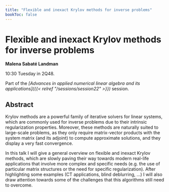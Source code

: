 ```yaml
---
title: "Flexible and inexact Krylov methods for inverse problems"
bookToc: false
---
```


# Flexible and inexact Krylov methods for inverse problems

**Malena Sabaté Landman**

10:30 Tuesday in 2Q48.

Part of the *[Advances in applied numerical linear algebra and its applications]({{< relref "/sessions/session22" >}})* session.

## Abstract

Krylov methods are a powerful family of iterative solvers for linear systems, which are commonly used for inverse problems due to their intrinsic regularization properties. Moreover, these methods are naturally suited to large-scale problems, as they only require matrix-vector products with the system matrix (and its adjoint) to compute approximate solutions, and they display a very fast convergence. 

In this talk I will give a general overview on flexible and inexact Krylov methods, which are slowly paving their way towards modern real-life applications that involve more complex and specific needs (e.g. the use of particular matrix structures or the need for specific regularization). After highlighting some examples (CT applications, blind deblurring, ...)  I will also draw attention towards some of the challenges that this algorithms still need to overcome. 


